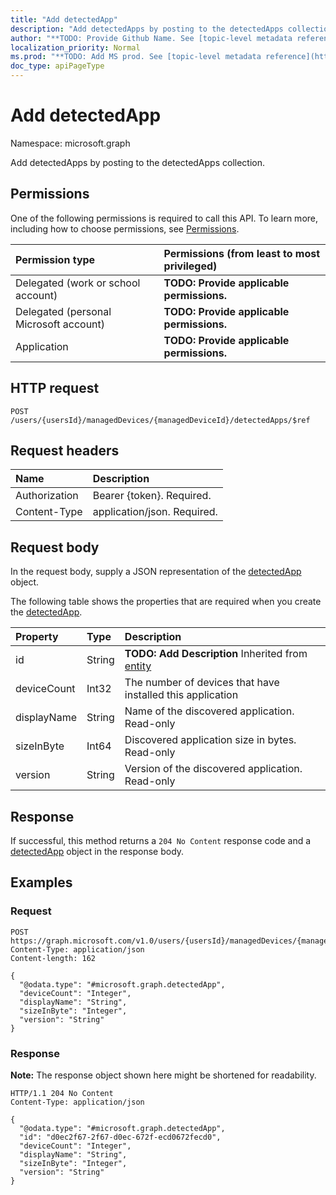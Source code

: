 ```yaml
---
title: "Add detectedApp"
description: "Add detectedApps by posting to the detectedApps collection."
author: "**TODO: Provide Github Name. See [topic-level metadata reference](https://msgo.azurewebsites.net/add/document/guidelines/metadata.html#topic-level-metadata)**"
localization_priority: Normal
ms.prod: "**TODO: Add MS prod. See [topic-level metadata reference](https://msgo.azurewebsites.net/add/document/guidelines/metadata.html#topic-level-metadata)**"
doc_type: apiPageType
---
```


# Add detectedApp
Namespace: microsoft.graph



Add detectedApps by posting to the detectedApps collection.

## Permissions
One of the following permissions is required to call this API. To learn more, including how to choose permissions, see [Permissions](/graph/permissions-reference).

|Permission type|Permissions (from least to most privileged)|
|:---|:---|
|Delegated (work or school account)|**TODO: Provide applicable permissions.**|
|Delegated (personal Microsoft account)|**TODO: Provide applicable permissions.**|
|Application|**TODO: Provide applicable permissions.**|

## HTTP request

<!-- {
  "blockType": "ignored"
}
-->
``` http
POST /users/{usersId}/managedDevices/{managedDeviceId}/detectedApps/$ref
```

## Request headers
|Name|Description|
|:---|:---|
|Authorization|Bearer {token}. Required.|
|Content-Type|application/json. Required.|

## Request body
In the request body, supply a JSON representation of the [detectedApp](../resources/detectedapp.md) object.

The following table shows the properties that are required when you create the [detectedApp](../resources/detectedapp.md).

|Property|Type|Description|
|:---|:---|:---|
|id|String|**TODO: Add Description** Inherited from [entity](../resources/entity.md)|
|deviceCount|Int32|The number of devices that have installed this application|
|displayName|String|Name of the discovered application. Read-only|
|sizeInByte|Int64|Discovered application size in bytes. Read-only|
|version|String|Version of the discovered application. Read-only|



## Response

If successful, this method returns a `204 No Content` response code and a [detectedApp](../resources/detectedapp.md) object in the response body.

## Examples

### Request
<!-- {
  "blockType": "request",
  "name": "create_detectedapp_from_"
}
-->
``` http
POST https://graph.microsoft.com/v1.0/users/{usersId}/managedDevices/{managedDeviceId}/detectedApps/$ref
Content-Type: application/json
Content-length: 162

{
  "@odata.type": "#microsoft.graph.detectedApp",
  "deviceCount": "Integer",
  "displayName": "String",
  "sizeInByte": "Integer",
  "version": "String"
}
```


### Response
**Note:** The response object shown here might be shortened for readability.
<!-- {
  "blockType": "response",
  "truncated": true,
  "@odata.type": "microsoft.graph.detectedApp"
}
-->
``` http
HTTP/1.1 204 No Content
Content-Type: application/json

{
  "@odata.type": "#microsoft.graph.detectedApp",
  "id": "d0ec2f67-2f67-d0ec-672f-ecd0672fecd0",
  "deviceCount": "Integer",
  "displayName": "String",
  "sizeInByte": "Integer",
  "version": "String"
}
```

